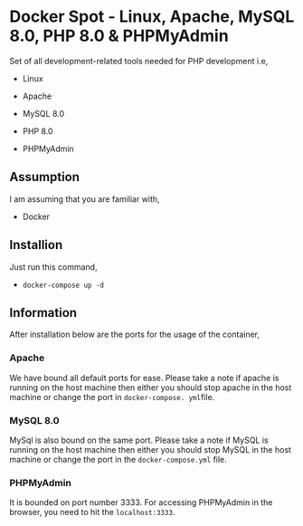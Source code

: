 # Docker Spot - Linux, Apache, MySQL 8.0, PHP 8.0 & PHPMyAdmin

Set of all development-related tools needed for PHP development i.e,

- Linux

- Apache

- MySQL 8.0

- PHP 8.0

- PHPMyAdmin

## Assumption

I am assuming that you are familiar with,

- Docker

## Installion

Just run this command,

- `docker-compose up -d`

## Information

After installation below are the ports for the usage of the container,

### Apache

We have bound all default ports for ease. Please take a note if apache is running on the host machine then either you should stop apache in the host machine or change the port in `docker-compose. yml`file.

### MySQL 8.0

MySql is also bound on the same port. Please take a note if MySQL is running on the host machine then either you should stop MySQL in the host machine or change the port in the `docker-compose.yml` file.

### PHPMyAdmin

It is bounded on port number 3333. For accessing PHPMyAdmin in the browser, you need to hit the `localhost:3333`.
